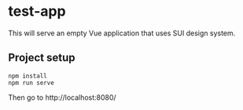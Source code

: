 # test-app

This will serve an empty Vue application that uses SUI design system.

## Project setup

```
npm install
npm run serve
```

Then go to http://localhost:8080/
